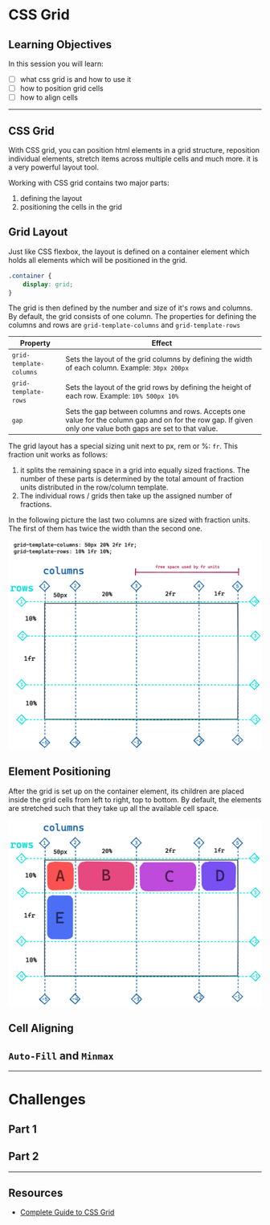 # CSS Grid

## Learning Objectives

In this session you will learn:

- [ ] what css grid is and how to use it
- [ ] how to position grid cells
- [ ] how to align cells

---

## CSS Grid

With CSS grid, you can position html elements in a grid structure, reposition individual elements,
stretch items across multiple cells and much more. it is a very powerful layout tool.

Working with CSS grid contains two major parts:

1. defining the layout
1. positioning the cells in the grid

## Grid Layout

Just like CSS flexbox, the layout is defined on a container element which holds all elements which
will be positioned in the grid.

```css
.container {
	display: grid;
}
```

The grid is then defined by the number and size of it's rows and columns. By default, the grid
consists of one column. The properties for defining the columns and rows are `grid-template-columns`
and `grid-template-rows`

| Property                | Effect                                                                                                                                                       |
| ----------------------- | ------------------------------------------------------------------------------------------------------------------------------------------------------------ |
| `grid-template-columns` | Sets the layout of the grid columns by defining the width of each column. Example: `30px 200px`                                                              |
| `grid-template-rows`    | Sets the layout of the grid rows by defining the height of each row. Example: `10% 500px 10%`                                                                |
| `gap`                   | Sets the gap between columns and rows. Accepts one value for the column gap and on for the row gap. If given only one value both gaps are set to that value. |

The grid layout has a special sizing unit next to px, rem or %: `fr`. This fraction unit works as
follows:

1. it splits the remaining space in a grid into equally sized fractions. The number of these parts
   is determined by the total amount of fraction units distributed in the row/column template.
2. The individual rows / grids then take up the assigned number of fractions.

In the following picture the last two columns are sized with fraction units. The first of them has
twice the width than the second one.

![grid-template](assets/grid-layout.png)

## Element Positioning

After the grid is set up on the container element, its children are placed inside the grid cells
from left to right, top to bottom. By default, the elements are stretched such that they take up all
the available cell space.

![grid-template](assets/element-positioning-1.png)

## Cell Aligning

## `Auto-Fill` and `Minmax`

---

# Challenges

## Part 1

## Part 2

---

## Resources

- [Complete Guide to CSS Grid](https://css-tricks.com/snippets/css/complete-guide-grid/)

